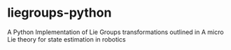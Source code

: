# liegroups-python
A Python Implementation of Lie Groups transformations outlined in A micro Lie theory for state estimation in robotics
